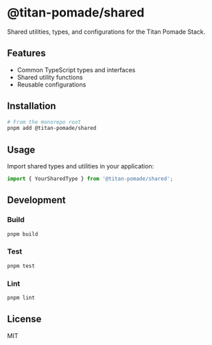 # @titan-pomade/shared

Shared utilities, types, and configurations for the Titan Pomade Stack.

## Features

- Common TypeScript types and interfaces
- Shared utility functions
- Reusable configurations

## Installation

```bash
# From the monorepo root
pnpm add @titan-pomade/shared
```

## Usage

Import shared types and utilities in your application:

```typescript
import { YourSharedType } from '@titan-pomade/shared';
```

## Development

### Build

```bash
pnpm build
```

### Test

```bash
pnpm test
```

### Lint

```bash
pnpm lint
```

## License

MIT
